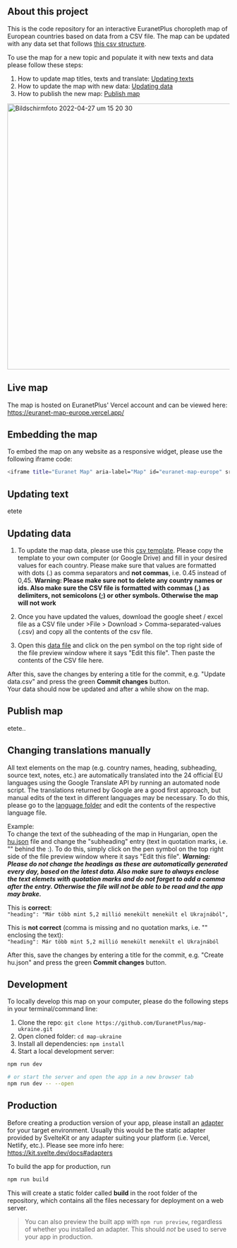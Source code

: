 ## About this project

This is the code repository for an interactive EuranetPlus choropleth map of European countries based on data from a CSV file. The map can be updated with any data set that follows [this csv structure](https://docs.google.com/spreadsheets/d/1fzicMw_LiFGrdtzloXZFbM2FFgVc-GYtavvxPJFZ5Yo/edit?usp=sharing).

To use the map for a new topic and populate it with new texts and data please follow these steps:
1. How to update map titles, texts and translate: [Updating texts](https://github.com/EuranetPlus/map-europe/blob/main/README.md#updating-text)
2. How to update the map with new data: [Updating data](#updating-data)
3. How to publish the new map: [Publish map](#publish-map)

<img width="602" alt="Bildschirmfoto 2022-04-27 um 15 20 30" src="https://user-images.githubusercontent.com/8008434/165527407-9b04b553-b074-4cbf-bc42-5e947a2fd8c3.png">


## Live map

The map is hosted on EuranetPlus' Vercel account and can be viewed here:  
https://euranet-map-europe.vercel.app/

## Embedding the map

To embed the map on any website as a responsive widget, please use the following iframe code:

```bash
<iframe title="Euranet Map" aria-label="Map" id="euranet-map-europe" src="https://euranet-map-europe.vercel.app/" scrolling="no"frameborder="0" style="width: 0; min-width: 100% !important; border: none;" height="624"></iframe><script type="text/javascript">window.addEventListener("message", e => { if ("https://euranet-map-europe.vercel.app" !== e.origin) return; let t = e.data; if (t.height) { document.getElementById("euranet-map-europe").height = t.height + "px" } }, !1)</script>
```

## Updating text

etete

## Updating data

1. To update the map data, please use this [csv template](https://docs.google.com/spreadsheets/d/1fzicMw_LiFGrdtzloXZFbM2FFgVc-GYtavvxPJFZ5Yo/edit?usp=sharing). Please copy the template to your own computer (or Google Drive) and fill in your desired values for each country. Please make sure that values are formatted with dots (.) as comma separators and **not commas**, i.e. 0.45 instead of 0,45. **Warning: Please make sure not to delete any country names or ids. Also make sure the CSV file is formatted with commas (,) as delimiters, not semicolons (;) or other symbols. Otherwise the map will not work**

2. Once you have updated the values, download the google sheet / excel file as a CSV file under >File > Download > Comma-separated-values (.csv) and copy all the contents of the csv file.

3. Open this [data file](https://github.com/EuranetPlus/map-europe/blob/main/static/data/thematic/data.csv) and click on the pen symbol on the top right side of the file preview window where it says "Edit this file". Then paste the contents of the CSV file here.

After this, save the changes by entering a title for the commit, e.g. "Update data.csv" and press the green **Commit changes** button.  
Your data should now be updated and after a while show on the map.

## Publish map

etete..

## Changing translations manually

All text elements on the map (e.g. country names, heading, subheading, source text, notes, etc.) are automatically translated into the 24 official EU languages using the Google Translate API by running an automated node script. The translations returned by Google are a good first approach, but manual edits of the text in different languages may be necessary. To do this, please go to the [language folder](https://github.com/EuranetPlus/map-ukraine/tree/main/static/languages) and edit the contents of the respective language file.

Example:  
To change the text of the subheading of the map in Hungarian, open the [hu.json](https://github.com/EuranetPlus/map-ukraine/blob/main/static/languages/hu.json) file and change the "subheading" entry (text in quotation marks, i.e. "" behind the :). To do this, simply click on the pen symbol on the top right side of the file preview window where it says "Edit this file". **_Warning: Please do not change the headings as these are automatically generated every day, based on the latest data. Also make sure to always enclose the text elemets with quotation marks and do not forget to add a comma after the entry. Otherwise the file will not be able to be read and the app may brake._**

This is **correct**:  
`"heading": "Már több mint 5,2 millió menekült menekült el Ukrajnából",`

This is **not correct** (comma is missing and no quotation marks, i.e. "" enclosing the text):  
`"heading": Már több mint 5,2 millió menekült menekült el Ukrajnából`

After this, save the changes by entering a title for the commit, e.g. "Create hu.json" and press the green **Commit changes** button.

## Development

To locally develop this map on your computer, please do the following steps in your terminal/command line:

1. Clone the repo: `git clone https://github.com/EuranetPlus/map-ukraine.git`
2. Open cloned folder: `cd map-ukraine`
3. Install all dependencies: `npm install`
4. Start a local development server:

```bash
npm run dev

# or start the server and open the app in a new browser tab
npm run dev -- --open
```

## Production

Before creating a production version of your app, please install an [adapter](https://kit.svelte.dev/docs#adapters) for your target environment. Usually this would be the static adapter provided by SvelteKit or any adapter suiting your platform (i.e. Vercel, Netlify, etc.). Please see more info here: https://kit.svelte.dev/docs#adapters

To build the app for production, run

```bash
npm run build
```

This will create a static folder called **build** in the root folder of the repository, which contains all the files necessary for deployment on a web server.

> You can also preview the built app with `npm run preview`, regardless of whether you installed an adapter. This should _not_ be used to serve your app in production.
